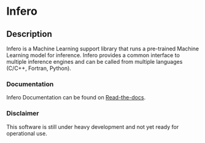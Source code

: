 # Infero

## Description
Infero is a Machine Learning support library that runs a 
pre-trained Machine Learning model for inference. Infero provides 
a common interface to multiple inference engines and can be called 
from multiple languages (C/C++, Fortran, Python).

### Documentation
Infero Documentation can be found on [Read-the-docs](https://infero.readthedocs.io/en/feature-docs/index.html).

### Disclaimer
This software is still under heavy development and not yet ready 
for operational use.
